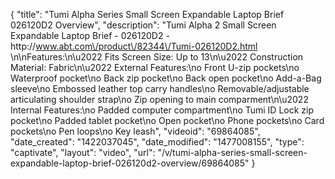 {
    "title": "Tumi Alpha Series Small Screen Expandable Laptop Brief 026120D2 Overview",
    "description": "Tumi Alpha 2 Small Screen Expandable Laptop Brief  - 026120D2 - http:\/\/www.abt.com\/product\/82344\/Tumi-026120D2.html  \n\nFeatures:\n\u2022 Fits Screen Size: Up to 13\n\u2022 Construction Material: Fabric\n\u2022 External Features:\no Front U-zip pockets\no Waterproof pocket\no Back zip pocket\no Back open pocket\no Add-a-Bag sleeve\no Embossed leather top carry handles\no Removable\/adjustable articulating shoulder strap\no Zip opening to main comparment\n\u2022 Internal Features:\no Padded computer compartment\no Tumi ID Lock zip pocket\no Padded tablet pocket\no Open pocket\no Phone pockets\no Card pockets\no Pen loops\no Key leash",
    "videoid": "69864085",
    "date_created": "1422037045",
    "date_modified": "1477008155",
    "type": "captivate",
    "layout": "video",
    "url": "\/v\/tumi-alpha-series-small-screen-expandable-laptop-brief-026120d2-overview\/69864085"
}